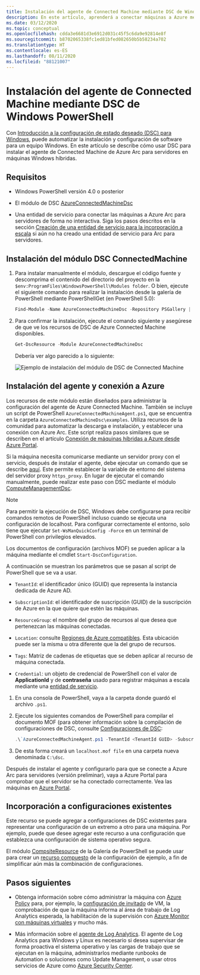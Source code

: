 ```yaml
---
title: Instalación del agente de Connected Machine mediante DSC de Windows PowerShell
description: En este artículo, aprenderá a conectar máquinas a Azure mediante Azure Arc para servidores (versión preliminar) usando DSC de Windows PowerShell.
ms.date: 03/12/2020
ms.topic: conceptual
ms.openlocfilehash: cdda3e6681d3e6912d031c45f5c6da9e92814e8f
ms.sourcegitcommit: b8702065338fc1ed81bfed082650b5b58234a702
ms.translationtype: HT
ms.contentlocale: es-ES
ms.lasthandoff: 08/11/2020
ms.locfileid: "88121007"
---
```

# <a name="how-to-install-the-connected-machine-agent-using-windows-powershell-dsc"></a>Instalación del agente de Connected Machine mediante DSC de Windows PowerShell

Con [Introducción a la configuración de estado deseado (DSC) para Windows](/powershell/scripting/dsc/getting-started/winGettingStarted?view=powershell-7), puede automatizar la instalación y configuración de software para un equipo Windows. En este artículo se describe cómo usar DSC para instalar el agente de Connected Machine de Azure Arc para servidores en máquinas Windows híbridas.

## <a name="requirements"></a>Requisitos

- Windows PowerShell versión 4.0 o posterior

- El módulo de DSC [AzureConnectedMachineDsc](https://www.powershellgallery.com/packages/AzureConnectedMachineDsc/1.0.1.0)

- Una entidad de servicio para conectar las máquinas a Azure Arc para servidores de forma no interactiva. Siga los pasos descritos en la sección [Creación de una entidad de servicio para la incorporación a escala](onboard-service-principal.md#create-a-service-principal-for-onboarding-at-scale) si aún no ha creado una entidad de servicio para Arc para servidores.

## <a name="install-the-connectedmachine-dsc-module"></a>Instalación del módulo DSC ConnectedMachine

1. Para instalar manualmente el módulo, descargue el código fuente y descomprima el contenido del directorio del proyecto en la `$env:ProgramFiles\WindowsPowerShell\Modules folder`. O bien, ejecute el siguiente comando para realizar la instalación desde la galería de PowerShell mediante PowerShellGet (en PowerShell 5.0):

    ```powershell
    Find-Module -Name AzureConnectedMachineDsc -Repository PSGallery | Install-Module
    ```

2. Para confirmar la instalación, ejecute el comando siguiente y asegúrese de que ve los recursos de DSC de Azure Connected Machine disponibles.

    ```powershell
    Get-DscResource -Module AzureConnectedMachineDsc
    ```

   Debería ver algo parecido a lo siguiente:

   ![Ejemplo de instalación del módulo de DSC de Connected Machine](./media/onboard-dsc/confirm-module-installation.png)

## <a name="install-the-agent-and-connect-to-azure"></a>Instalación del agente y conexión a Azure

Los recursos de este módulo están diseñados para administrar la configuración del agente de Azure Connected Machine. También se incluye un script de PowerShell `AzureConnectedMachineAgent.ps1`, que se encuentra en la carpeta `AzureConnectedMachineDsc\examples`. Utiliza recursos de la comunidad para automatizar la descarga e instalación, y establecer una conexión con Azure Arc. Este script realiza pasos similares que se describen en el artículo [Conexión de máquinas híbridas a Azure desde Azure Portal](onboard-portal.md).

Si la máquina necesita comunicarse mediante un servidor proxy con el servicio, después de instalar el agente, debe ejecutar un comando que se describe [aquí](manage-agent.md#update-or-remove-proxy-settings). Este permite establecer la variable de entorno del sistema del servidor proxy `https_proxy`. En lugar de ejecutar el comando manualmente, puede realizar este paso con DSC mediante el módulo [ComputeManagementDsc](https://www.powershellgallery.com/packages/ComputerManagementDsc/6.0.0.0).

>[!NOTE]
>Para permitir la ejecución de DSC, Windows debe configurarse para recibir comandos remotos de PowerShell incluso cuando se ejecuta una configuración de localhost. Para configurar correctamente el entorno, solo tiene que ejecutar `Set-WsManQuickConfig -Force` en un terminal de PowerShell con privilegios elevados.
>

Los documentos de configuración (archivos MOF) se pueden aplicar a la máquina mediante el cmdlet `Start-DscConfiguration`.

A continuación se muestran los parámetros que se pasan al script de PowerShell que se va a usar.

- `TenantId`: el identificador único (GUID) que representa la instancia dedicada de Azure AD.

- `SubscriptionId`: el identificador de suscripción (GUID) de la suscripción de Azure en la que quiere que estén las máquinas.

- `ResourceGroup`: el nombre del grupo de recursos al que desea que pertenezcan las máquinas conectadas.

- `Location`: consulte [Regiones de Azure compatibles](overview.md#supported-regions). Esta ubicación puede ser la misma u otra diferente que la del grupo de recursos.

- `Tags`: Matriz de cadenas de etiquetas que se deben aplicar al recurso de máquina conectada.

- `Credential`: un objeto de credencial de PowerShell con el valor de **ApplicationId** y de **contraseña** usado para registrar máquinas a escala mediante una [entidad de servicio](onboard-service-principal.md). 

1. En una consola de PowerShell, vaya a la carpeta donde guardó el archivo `.ps1`.

2. Ejecute los siguientes comandos de PowerShell para compilar el documento MOF (para obtener información sobre la compilación de configuraciones de DSC, consulte [Configuraciones de DSC](/powershell/scripting/dsc/configurations/configurations?view=powershell-7):

    ```powershell
    .\`AzureConnectedMachineAgent.ps1 -TenantId <TenantId GUID> -SubscriptionId <SubscriptionId GUID> -ResourceGroup '<ResourceGroupName>' -Location '<LocationName>' -Tags '<Tag>' -Credential <psCredential>
    ```

3. De esta forma creará un `localhost.mof file` en una carpeta nueva denominada `C:\dsc`.

Después de instalar el agente y configurarlo para que se conecte a Azure Arc para servidores (versión preliminar), vaya a Azure Portal para comprobar que el servidor se ha conectado correctamente. Vea las máquinas en [Azure Portal](https://aka.ms/hybridmachineportal).

## <a name="adding-to-existing-configurations"></a>Incorporación a configuraciones existentes

Este recurso se puede agregar a configuraciones de DSC existentes para representar una configuración de un extremo a otro para una máquina. Por ejemplo, puede que desee agregar este recurso a una configuración que establezca una configuración de sistema operativo segura.

El módulo [CompsiteResource](https://www.powershellgallery.com/packages/compositeresource/0.4.0) de la Galería de PowerShell se puede usar para crear un [recurso compuesto](/powershell/scripting/dsc/resources/authoringResourceComposite?view=powershell-7) de la configuración de ejemplo, a fin de simplificar aún más la combinación de configuraciones.

## <a name="next-steps"></a>Pasos siguientes

- Obtenga información sobre cómo administrar la máquina con [Azure Policy](../../governance/policy/overview.md) para, por ejemplo, la [configuración de invitado](../../governance/policy/concepts/guest-configuration.md) de VM, la comprobación de que la máquina informa al área de trabajo de Log Analytics esperada, la habilitación de la supervisión con [Azure Monitor con máquinas virtuales](../../azure-monitor/insights/vminsights-enable-policy.md) y mucho más.

- Más información sobre el [agente de Log Analytics](../../azure-monitor/platform/log-analytics-agent.md). El agente de Log Analytics para Windows y Linux es necesario si desea supervisar de forma proactiva el sistema operativo y las cargas de trabajo que se ejecutan en la máquina, administrarlos mediante runbooks de Automation o soluciones como Update Management, o usar otros servicios de Azure como [Azure Security Center](../../security-center/security-center-intro.md).